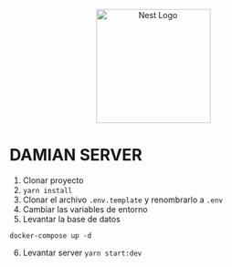<p align="center">
  <a href="http://nestjs.com/" target="blank"><img src="https://nestjs.com/img/logo-small.svg" width="200" alt="Nest Logo" /></a>
</p>

# DAMIAN SERVER

1. Clonar proyecto
2. ```yarn install```
3. Clonar el archivo ```.env.template``` y renombrarlo a ```.env```
4. Cambiar las variables de entorno
5. Levantar la base de datos

```
docker-compose up -d
```

6. Levantar server ```yarn start:dev```